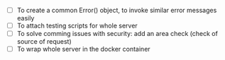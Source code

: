 - [ ] To create a common Error() object, to invoke similar error messages easily
- [ ] To attach testing scripts for whole server
- [ ] To solve comming issues with security: add an area check (check of source of request)
- [ ] To wrap whole server in the docker container